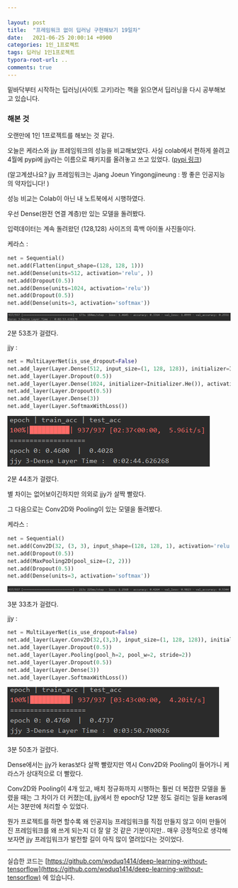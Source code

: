 ```yaml
---

layout: post
title:  "프레임워크 없이 딥러닝 구현해보기 19일차"
date:   2021-06-25 20:00:14 +0900
categories: 1인_1프로젝트
tags: 딥러닝 1인1프로젝트
typora-root-url: ..
comments: true
---
```


밑바닥부터 시작하는 딥러닝(사이토 고키)라는 책을 읽으면서 딥러닝을 다시 공부해보고 있습니다. 



### 해본 것

오랜만에 1인 1프로젝트를 해보는 것 같다.

오늘은 케라스와 jjy 프레임워크의 성능을 비교해보았다. 사실 colab에서 편하게 쓸려고 4월에 pypi에 jjy라는 이름으로 패키지를 올려놓고 쓰고 있었다. ([pypi 링크](https://pypi.org/project/jjy/))

(알고계셨나요? jjy 프레임워크는 Jjang Joeun Yingongjineung : 짱 좋은 인공지능의 약자입니다! )



성능 비교는 Colab이 아닌 내 노트북에서 시행하였다.

우선 Dense(완전 연결 계층)만 있는 모델을 돌려봤다.

입력데이터는 계속 돌려왔던 (128,128) 사이즈의 흑백 아이돌 사진들이다.



케라스 : 

```python
net = Sequential()
net.add(Flatten(input_shape=(128, 128, 1)))
net.add(Dense(units=512, activation='relu', ))
net.add(Dropout(0.5))
net.add(Dense(units=1024, activation='relu'))
net.add(Dropout(0.5))
net.add(Dense(units=3, activation='softmax'))
```

![2](/assets/images/post/20210605/1.png)

2분 53초가 걸렸다.



jjy : 

```python
net = MultiLayerNet(is_use_dropout=False)
net.add_layer(Layer.Dense(512, input_size=(1, 128, 128)), initializer=Initializer.He(), activation=Layer.Relu())
net.add_layer(Layer.Dropout(0.5))
net.add_layer(Layer.Dense(1024, initializer=Initializer.He()), activation=Layer.Relu())
net.add_layer(Layer.Dropout(0.5))
net.add_layer(Layer.Dense(3))
net.add_layer(Layer.SoftmaxWithLoss())
```

![2](/assets/images/post/20210605/2.png)

2분 44초가 걸렸다.



별 차이는 없어보이긴하지만 의외로 jjy가 살짝 빨랐다.

그 다음으로는 Conv2D와 Pooling이 있는 모델을 돌려봤다.



케라스 : 

```python
net = Sequential()
net.add(Conv2D(32, (3, 3), input_shape=(128, 128, 1), activation='relu'))
net.add(Dropout(0.5))
net.add(MaxPooling2D(pool_size=(2, 2)))
net.add(Dropout(0.5))
net.add(Dense(units=3, activation='softmax'))
```

![2](/assets/images/post/20210605/4.png)

3분 33초가 걸렸다.



jjy :

```python
net = MultiLayerNet(is_use_dropout=False)
net.add_layer(Layer.Conv2D(32,(3,3), input_size=(1, 128, 128)), initializer=Initializer.He(), activation=Layer.Relu())
net.add_layer(Layer.Dropout(0.5))
net.add_layer(Layer.Pooling(pool_h=2, pool_w=2, stride=2))
net.add_layer(Layer.Dropout(0.5))
net.add_layer(Layer.Dense(3))
net.add_layer(Layer.SoftmaxWithLoss())
```

![2](/assets/images/post/20210605/3.png)

3분 50초가 걸렸다.



Dense에서는 jjy가 keras보다 살짝 빨랐지만 역시 Conv2D와 Pooling이 들어가니 케라스가 상대적으로 더 빨랐다. 

Conv2D와 Pooling이 4개 있고, 배치 정규화까지 시행하는 훨씬 더 복잡한 모델을 돌렸을 때는 그 차이가 더 커졌는데, jjy에서 한 epoch당 12분 정도 걸리는 일을 keras에서는 3분만에 처리할 수 있었다. 

뭔가 프로젝트를 하면 할수록 왜 인공지능 프레임워크를 직접 만들지 않고 이미 만들어진 프레임워크를 왜 쓰게 되는지 더 잘 알 것 같은 기분이지만.. 매우 긍정적으로 생각해보자면 jjy 프레임워크가 발전할 길이 아직 많이 열려있다는 것이었다.





------

실습한 코드는 [https://github.com/woduq1414/deep-learning-without-tensorflow](https://github.com/woduq1414/deep-learning-without-tensorflow) 에 있습니다.

